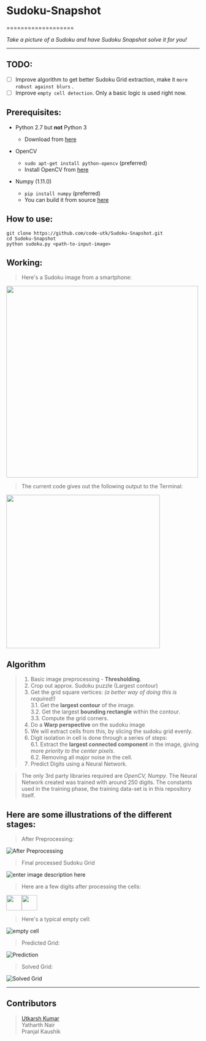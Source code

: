 # Sudoku-Snapshot
===================

*Take a picture of a Sudoku and have Sudoku Snapshot solve it for you!*

----------
 TODO:
---------
 - [ ] Improve algorithm to get better Sudoku Grid extraction, make it `more robust against blurs` .
 - [ ] Improve `empty cell detection`. Only a basic logic is used right now.
 
Prerequisites:
-------------

- Python 2.7 but __not__ Python 3
    - Download from [here](https://www.python.org/downloads/)

- OpenCV
    - `sudo apt-get install python-opencv` (preferred)
    - Install OpenCV from [here](http://opencv.org/downloads.html) 

- Numpy (1.11.0)
    - `pip install numpy` (preferred)
    - You can build it from source [here](https://github.com/numpy/numpy)

How to use: 
----------
    git clone https://github.com/code-utk/Sudoku-Snapshot.git
    cd Sudoku-Snapshot
    python sudoku.py <path-to-input-image>
    
Working:
-------
> Here's a Sudoku image from a smartphone:

<img src="images/sudoku.jpg" width=500>
</br>

> The current code gives out the following output to the Terminal:

<img src="images/solved_grid.png" width=400>

Algorithm
-------------

 > 1. Basic image preprocessing - **Thresholding**.
 > 2. Crop out approx. Sudoku puzzle (Largest contour)
 > 3. Get the grid square vertices: *(a better way of doing this is required!)* </br>
   3.1. Get the **largest contour** of the image.</br>
   3.2. Get the largest **bounding rectangle** within the contour.</br>
   3.3. Compute the grid corners. 
> 4. Do a **Warp perspective** on the sudoku image
> 5. We will extract cells from this, by slicing the sudoku grid evenly.
> 6. Digit isolation in cell is done through a series of steps: </br>
    6.1. Extract the **largest connected component** in the image, giving more *priority to the center pixels*. </br>
    6.2. Removing all major noise in the cell. 
> 7.  Predict Digits using a Neural Network. 

> The only 3rd party libraries required are  *OpenCV, Numpy*. The Neural Network created was trained with around 250 digits. The constants used in the training phase, the training data-set is in this repository itself. 


Here are some illustrations of the different stages:
-------

> After Preprocessing:

![After Preprocessing](images/threshold.jpg)

> Final processed Sudoku Grid

![enter image description here](images/final.jpg)

> Here are a few digits after processing the cells:

<img src="images/three.png" width=40><img src="images/eight.png" width=40>

> Here's a typical empty cell:

![empty cell](images/emptycell.png)

>  Predicted Grid:

![Prediction](images/extracted_grid.png)

> Solved Grid:

![Solved Grid](images/solved_grid.png)

----------
Contributors
------------------

> [Utkarsh Kumar](https://github.com/code-utk) </br>
> Yatharth Nair </br>
> Pranjal Kaushik </br>
